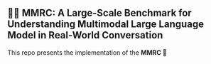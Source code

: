 ## 🧑💬 MMRC: A Large-Scale Benchmark for Understanding Multimodal Large Language Model in Real-World Conversation

This repo presents the implementation of the **MMRC 💬** 
